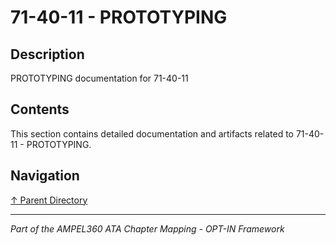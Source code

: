 # 71-40-11 - PROTOTYPING

## Description

PROTOTYPING documentation for 71-40-11

## Contents

This section contains detailed documentation and artifacts related to 71-40-11 - PROTOTYPING.

## Navigation

[↑ Parent Directory](../README.md)

---

*Part of the AMPEL360 ATA Chapter Mapping - OPT-IN Framework*
